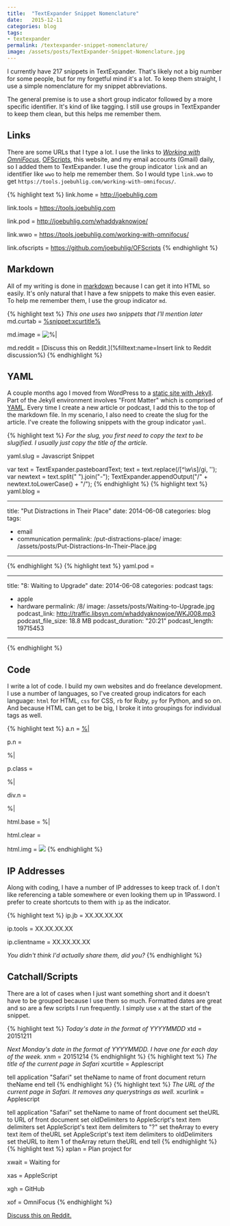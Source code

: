 ```yaml
---
title:  "TextExpander Snippet Nomenclature"
date:   2015-12-11
categories: blog
tags:
- textexpander
permalink: /textexpander-snippet-nomenclature/
image: /assets/posts/TextExpander-Snippet-Nomenclature.jpg
---
```


I currently have 217 snippets in TextExpander. That's likely not a big number for some people, but for my forgetful mind it's a lot. To keep them straight, I use a simple nomenclature for my snippet abbreviations.
<!--more-->

The general premise is to use a short group indicator followed by a more specific identifier. It's kind of like tagging. I still use groups in TextExpander to keep them clean, but this helps me remember them. 

## Links

There are some URLs that I type a lot. I use the links to [_Working with OmniFocus_](https://tools.joebuhlig.com/working-with-omnifocus/), [OFScripts](https://github.com/joebuhlig/OFScripts), this website, and my email accounts (Gmail) daily, so I added them to TextExpander. I use the group indicator `link` and an identifier like `wwo` to help me remember them. So I would type `link.wwo` to get `https://tools.joebuhlig.com/working-with-omnifocus/`.

{% highlight text %}
link.home = http://joebuhlig.com

link.tools = https://tools.joebuhlig.com

link.pod = http://joebuhlig.com/whaddyaknowjoe/

link.wwo = https://tools.joebuhlig.com/working-with-omnifocus/

link.ofscripts = https://github.com/joebuhlig/OFScripts
{% endhighlight %}

## Markdown

All of my writing is done in [markdown][Markdown] because I can get it into HTML so easily. It's only natural that I have a few snippets to make this even easier. To help me remember them, I use the group indicator `md`.

{% highlight text %}
*This one uses two snippets that I'll mention later*
md.curtab = [%snippet:xcurtitle%](%snippet:xcurlink%)

md.image = ![%|](/assets/posts_extra/)

md.reddit = [Discuss this on Reddit.](%filltext:name=Insert link to Reddit discussion%)
{% endhighlight %}

## YAML

A couple months ago I moved from WordPress to a [static site with Jekyll][WordPressToJekyll]. Part of the Jekyll environment involves "Front Matter" which is comprised of [YAML][YAML]. Every time I create a new article or podcast, I add this to the top of the markdown file. In my scenario, I also need to create the slug for the article. I've create the following snippets with the group indicator `yaml`.

{% highlight text %}
*For the slug, you first need to copy the text to be slugified.*
*I usually just copy the title of the article.*

yaml.slug = Javascript Snippet

var text = TextExpander.pasteboardText;
text = text.replace(/[^\w\s]/gi, '');
var newtext = text.split(" ").join("-");
TextExpander.appendOutput("/" + newtext.toLowerCase() + "/");
{% endhighlight %}
{% highlight text %}
yaml.blog =

---
title:  "Put Distractions in Their Place"
date:   2014-06-08
categories: blog
tags:
- email
- communication
permalink: /put-distractions-place/
image: /assets/posts/Put-Distractions-In-Their-Place.jpg
---
{% endhighlight %}
{% highlight text %}
yaml.pod =

---
title:  "8: Waiting to Upgrade"
date:   2014-06-08
categories: podcast
tags:
- apple
- hardware
permalink: /8/
image: /assets/posts/Waiting-to-Upgrade.jpg
podcast_link: http://traffic.libsyn.com/whaddyaknowjoe/WKJ008.mp3
podcast_file_size: 18.8 MB
podcast_duration: "20:21"
podcast_length: 19715453
---
{% endhighlight %}

## Code

I write a lot of code. I build my own websites and do freelance development. I use a number of languages, so I've created group indicators for each language: `html` for HTML, `css` for CSS, `rb` for Ruby, `py` for Python, and so on. And because HTML can get to be big, I broke it into groupings for individual tags as well.

{% highlight text %}
a.n = <a href="">%|</a>

p.n = <p>%|</p>

p.class = <p class="">%|</p>

div.n = <div>%|</div>

html.base = <html><head></head><body>%|</body></html>

html.clear = <div class="clear"></div>

html.img = <img src="%|" />
{% endhighlight %}

## IP Addresses

Along with coding, I have a number of IP addresses to keep track of. I don't like referencing a table somewhere or even looking them up in 1Password. I prefer to create shortcuts to them with `ip` as the indicator.

{% highlight text %}
ip.jb = XX.XX.XX.XX

ip.tools = XX.XX.XX.XX

ip.clientname = XX.XX.XX.XX

*You didn't think I'd actually share them, did you?*
{% endhighlight %}

## Catchall/Scripts

There are a lot of cases when I just want something short and it doesn't have to be grouped because I use them so much. Formatted dates are great and so are a few scripts I run frequently. I simply use `x` at the start of the snippet.

{% highlight text %}
*Today's date in the format of YYYYMMDD*
xtd = 20151211

*Next Monday's date in the format of YYYYMMDD. I have one for each day of the week.*
xnm = 20151214
{% endhighlight %}
{% highlight text %}
*The title of the current page in Safari*
xcurtitle = Applescript

tell application "Safari"
    set theName to name of front document
    return theName
end tell
{% endhighlight %}
{% highlight text %}
*The URL of the current page in Safari. It removes any querystrings as well.*
xcurlink = Applescript

tell application "Safari"
    set theName to name of front document
    set theURL to URL of front document
    set oldDelimiters to AppleScript's text item delimiters
    set AppleScript's text item delimiters to "?"
    set theArray to every text item of theURL
    set AppleScript's text item delimiters to oldDelimiters
    set theURL to item 1 of theArray
    return theURL
end tell
{% endhighlight %}
{% highlight text %}
xplan = Plan project for 

xwait = Waiting for 

xas = AppleScript

xgh = GitHub

xof = OmniFocus
{% endhighlight %}

[Discuss this on Reddit.](https://www.reddit.com/r/joebuhlig/comments/3wdbal/textexpander_snippet_nomenclature/)

[YAML]: http://yaml.org/
[Markdown]: https://daringfireball.net/projects/markdown/
[WordPressToJekyll]: http://joebuhlig.com/from-wordpress-google-to-jekyll-piwik/